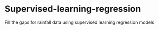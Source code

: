 # Supervised-learning-regression
Fill the gaps for rainfall data using supervised learning regression models
